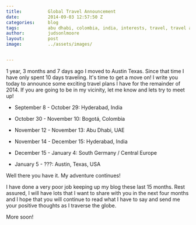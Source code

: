 ```yaml
---
title:			Global Travel Announcement
date:			2014-09-03 12:57:50 Z
categories:		blog
tags:			abu dhabi, colombia, india, interests, travel, travel announcement
author:			judsonlmoore
layout:			post
image:			../assets/images/


---
```


1 year, 3 months and 7 days ago I moved to Austin Texas. Since that time I have only spent 10 days traveling. It's time to get a move on! I write you today to announce some exciting travel plans I have for the remainder of 2014. If you are going to be in my vicinity, let me know and lets try to meet up!

- September 8 - October 29: Hyderabad, India

- October 30 - November 10: Bogotá, Colombia

- November 12 - November 13: Abu Dhabi, UAE

- November 14 - December 15: Hyderabad, India

- December 15 - January 4: South Germany / Central Europe

- January 5 - ???: Austin, Texas, USA

Well there you have it. My adventure continues!

I have done a very poor job keeping up my blog these last 15 months. Rest assured, I will have lots that I want to share with you in the next four months and I hope that you will continue to read what I have to say and send me your positive thoughts as I traverse the globe.

More soon!
